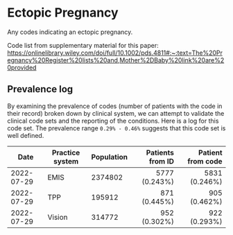 # Ectopic Pregnancy

Any codes indicating an ectopic pregnancy.

Code list from supplementary material for this paper: https://onlinelibrary.wiley.com/doi/full/10.1002/pds.4811#:~:text=The%20Pregnancy%20Register%20lists%20and,Mother%2DBaby%20link%20are%20provided

## Prevalence log

By examining the prevalence of codes (number of patients with the code in their record) broken down by clinical system, we can attempt to validate the clinical code sets and the reporting of the conditions. Here is a log for this code set. The prevalence range `0.29% - 0.46%` suggests that this code set is well defined.

| Date       | Practice system | Population | Patients from ID | Patient from code |
| ---------- | --------------- | ---------- | ---------------: | ----------------: |
| 2022-07-29 | EMIS | 2374802 | 5777 (0.243%) | 5831 (0.246%) | 
| 2022-07-29 | TPP | 195912 | 871 (0.445%) | 905 (0.462%) | 
| 2022-07-29 | Vision | 314772 | 952 (0.302%) | 922 (0.293%) | 